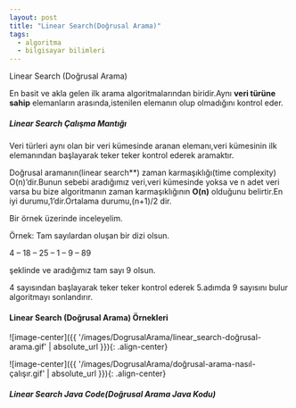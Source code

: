 ```yaml
---
layout: post
title: "Linear Search(Doğrusal Arama)"
tags:
  - algoritma
  - bilgisayar bilimleri
---
```


Linear Search (Doğrusal Arama)

En basit ve akla gelen ilk arama algoritmalarından biridir.Aynı **veri türüne sahip** elemanların arasında,istenilen elemanın olup olmadığını kontrol eder.

##### Linear Search Çalışma Mantığı

Veri türleri aynı olan bir veri kümesinde aranan elemanı,veri kümesinin ilk elemanından başlayarak teker teker kontrol ederek aramaktır.

Doğrusal aramanın(linear search**) zaman karmaşıklığı(time complexity) O(n)’dir.Bunun sebebi aradığımız veri,veri kümesinde yoksa ve n adet veri varsa bu bize algoritmanın zaman karmaşıklığının **O(n)** olduğunu belirtir.En iyi durumu,1’dir.Ortalama durumu,(n+1)/2 dir.

Bir örnek üzerinde inceleyelim.

Örnek:
Tam sayılardan oluşan bir dizi olsun.

4 – 18 – 25 – 1 – 9 – 89

şeklinde ve aradığımız tam sayı 9 olsun.

4 sayısından başlayarak teker teker kontrol ederek 5.adımda 9 sayısını bulur algoritmayı sonlandırır.

#### Linear Search (Doğrusal Arama) Örnekleri

![image-center]({{ '/images/DogrusalArama/linear_search-doğrusal-arama.gif' | absolute_url }}){: .align-center}

![image-center]({{ '/images/DogrusalArama/doğrusal-arama-nasıl-çalışır.gif' | absolute_url }}){: .align-center}

##### Linear Search Java Code(Doğrusal Arama Java Kodu)